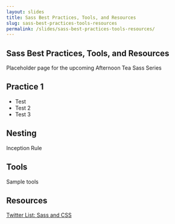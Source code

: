 ```yaml
---
layout: slides
title: Sass Best Practices, Tools, and Resources
slug: sass-best-practices-tools-resources
permalink: /slides/sass-best-practices-tools-resources/
---
```



<section>
	<h2>Sass Best Practices, Tools, and Resources</h2>
	<p>Placeholder page for the upcoming Afternoon Tea Sass Series</p>
</section>

<section>
	<section>
		<h2>Practice 1</h2>
		<ul>
			<li>Test</li>
			<li>Test 2</li>
			<li>Test 3</li>
		</ul>
	</section>
	<section>
		<h2>Nesting</h2>
		<p>Inception Rule</p>
	</section>
</section>

<section>
	<h2>Tools</h2>
	<p>Sample tools</p>
</section>

<section>
	<h2>Resources</h2>
	<p><a href="https://twitter.com/nathanjessen/lists/sass-and-css">Twitter List: Sass and CSS</a></p>
</section>